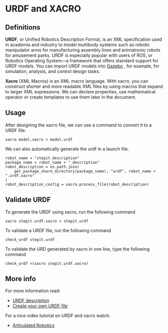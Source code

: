 # URDF and XACRO

## Definitions

**URDF**, or Unified Robotics Description Format, is an XML specification used in academia and industry to model multibody systems such as robotic manipulator arms for manufacturing assembly lines and animatronic robots for amusement parks. URDF is especially popular with users of ROS, or Robotics Operating System—a framework that offers standard support for URDF models. You can import URDF models into [Gazebo](https://gazebosim.org/home) , for example, for simulation, analysis, and control design tasks.

**Xacro** (XML Macros) is an XML macro language. With xacro, you can construct shorter and more readable XML files by using macros that expand to larger XML expressions. We can declare properties, use mathematical operator or create templates to use them later in the document.

## Usage

After designing the xacro file, we can use a command to convert it to a URDF file:

`xacro model.xacro > model.urdf`

We can also automatically generate the urdf in a launch file.

```
robot_name = "stepit_description"
package_name = robot_name + "_description"
robot_description = os.path.join(
    get_package_share_directory(package_name), "urdf", robot_name + ".urdf.xacro"
)
robot_description_config = xacro.process_file(robot_description)
```

## Validate URDF

To generate the URDF using xacro, run the following command

`xacro stepit.urdf.xacro > stepit.urdf`

To validate a URDF file, run the following command

`check_urdf stepit.urdf`

To validate the URD generated by xacro in one line, type the following command

`check_urdf <(xacro stepit.urdf.xacro)`

## More info

For more information read:

- [URDF description](https://docs.ros.org/en/humble/Tutorials/Intermediate/URDF/URDF-Main.html)
- [Create your own URDF file](http://wiki.ros.org/urdf/Tutorials/Create%20your%20own%20urdf%20file)

For a nice video tutorial on URDF and xacro watch:

- [Articulated Robotics
  ](https://www.youtube.com/watch?v=CwdbsvcpOHM)
